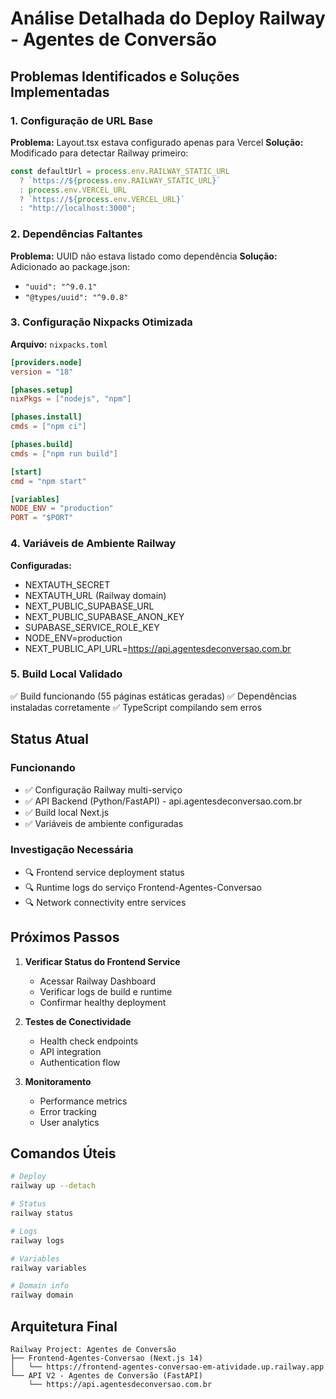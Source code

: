 # Análise Detalhada do Deploy Railway - Agentes de Conversão

## Problemas Identificados e Soluções Implementadas

### 1. **Configuração de URL Base**
**Problema:** Layout.tsx estava configurado apenas para Vercel
**Solução:** Modificado para detectar Railway primeiro:
```typescript
const defaultUrl = process.env.RAILWAY_STATIC_URL
  ? `https://${process.env.RAILWAY_STATIC_URL}`
  : process.env.VERCEL_URL
  ? `https://${process.env.VERCEL_URL}`
  : "http://localhost:3000";
```

### 2. **Dependências Faltantes**
**Problema:** UUID não estava listado como dependência
**Solução:** Adicionado ao package.json:
- `"uuid": "^9.0.1"`
- `"@types/uuid": "^9.0.8"`

### 3. **Configuração Nixpacks Otimizada**
**Arquivo:** `nixpacks.toml`
```toml
[providers.node]
version = "18"

[phases.setup]
nixPkgs = ["nodejs", "npm"]

[phases.install]
cmds = ["npm ci"]

[phases.build]
cmds = ["npm run build"]

[start]
cmd = "npm start"

[variables]
NODE_ENV = "production"
PORT = "$PORT"
```

### 4. **Variáveis de Ambiente Railway**
**Configuradas:**
- NEXTAUTH_SECRET
- NEXTAUTH_URL (Railway domain)
- NEXT_PUBLIC_SUPABASE_URL
- NEXT_PUBLIC_SUPABASE_ANON_KEY
- SUPABASE_SERVICE_ROLE_KEY
- NODE_ENV=production
- NEXT_PUBLIC_API_URL=https://api.agentesdeconversao.com.br

### 5. **Build Local Validado**
✅ Build funcionando (55 páginas estáticas geradas)
✅ Dependências instaladas corretamente
✅ TypeScript compilando sem erros

## Status Atual

### Funcionando
- ✅ Configuração Railway multi-serviço
- ✅ API Backend (Python/FastAPI) - api.agentesdeconversao.com.br
- ✅ Build local Next.js
- ✅ Variáveis de ambiente configuradas

### Investigação Necessária
- 🔍 Frontend service deployment status
- 🔍 Runtime logs do serviço Frontend-Agentes-Conversao
- 🔍 Network connectivity entre services

## Próximos Passos

1. **Verificar Status do Frontend Service**
   - Acessar Railway Dashboard
   - Verificar logs de build e runtime
   - Confirmar healthy deployment

2. **Testes de Conectividade**
   - Health check endpoints
   - API integration
   - Authentication flow

3. **Monitoramento**
   - Performance metrics
   - Error tracking
   - User analytics

## Comandos Úteis

```bash
# Deploy
railway up --detach

# Status
railway status

# Logs
railway logs

# Variables
railway variables

# Domain info
railway domain
```

## Arquitetura Final

```
Railway Project: Agentes de Conversão
├── Frontend-Agentes-Conversao (Next.js 14)
│   └── https://frontend-agentes-conversao-em-atividade.up.railway.app
└── API V2 - Agentes de Conversão (FastAPI)
    └── https://api.agentesdeconversao.com.br
```